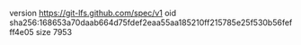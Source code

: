 version https://git-lfs.github.com/spec/v1
oid sha256:168653a70daab664d75fdef2eaa55aa185210ff215785e25f530b56fefff4e05
size 7953
